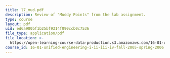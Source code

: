 ```yaml
---
title: l7_mud.pdf
description: Review of "Muddy Points" from the lab assignment.
type: course
layout: pdf
uid: ed6a980bf1b25bf9314f090ccb0c7536
file_type: application/pdf
file_location: >-
  https://open-learning-course-data-production.s3.amazonaws.com/16-01-unified-engineering-i-ii-iii-iv-fall-2005-spring-2006/ed6a980bf1b25bf9314f090ccb0c7536_l7_mud.pdf
course_id: 16-01-unified-engineering-i-ii-iii-iv-fall-2005-spring-2006
---
```

